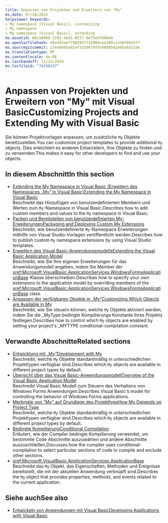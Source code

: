 ```yaml
---
title: Anpassen von Projekten und Erweitern von "My"
ms.date: 07/20/2015
helpviewer_keywords:
- My namespace [Visual Basic], customizing
- My namespace
- My namespace [Visual Basic], extending
ms.assetid: 06ca80b9-1192-4eb5-8537-8ef5edfb9be0
ms.openlocfilehash: e6ed43aeff90295f71590bcee180ca1e0f88e5ff
ms.sourcegitcommit: 17ee6605e01ef32506f8fdc686954244ba6911de
ms.translationtype: MT
ms.contentlocale: de-DE
ms.lasthandoff: 11/22/2019
ms.locfileid: "74330337"
---
```

# <a name="customizing-projects-and-extending-my-with-visual-basic"></a><span data-ttu-id="a1354-102">Anpassen von Projekten und Erweitern von "My" mit Visual Basic</span><span class="sxs-lookup"><span data-stu-id="a1354-102">Customizing Projects and Extending My with Visual Basic</span></span>

<span data-ttu-id="a1354-103">Sie können Projektvorlagen anpassen, um zusätzliche `My` Objekte bereitzustellen.</span><span class="sxs-lookup"><span data-stu-id="a1354-103">You can customize project templates to provide additional `My` objects.</span></span> <span data-ttu-id="a1354-104">Dies erleichtert es anderen Entwicklern, Ihre Objekte zu finden und zu verwenden.</span><span class="sxs-lookup"><span data-stu-id="a1354-104">This makes it easy for other developers to find and use your objects.</span></span>

## <a name="in-this-section"></a><span data-ttu-id="a1354-105">In diesem Abschnitt</span><span class="sxs-lookup"><span data-stu-id="a1354-105">In this section</span></span>

- [<span data-ttu-id="a1354-106">Extending the My Namespace in Visual Basic (Erweitern des Namespaces „My“ in Visual Basic)</span><span class="sxs-lookup"><span data-stu-id="a1354-106">Extending the My Namespace in Visual Basic</span></span>](extending-the-my-namespace.md)  
 <span data-ttu-id="a1354-107">Beschreibt das Hinzufügen von benutzerdefinierten Membern und Werten zum `My`-Namespace in Visual Basic.</span><span class="sxs-lookup"><span data-stu-id="a1354-107">Describes how to add custom members and values to the `My` namespace in Visual Basic.</span></span>
- [<span data-ttu-id="a1354-108">Packen und Bereitstellen von benutzerdefinierten My-Erweiterungen</span><span class="sxs-lookup"><span data-stu-id="a1354-108">Packaging and Deploying Custom My Extensions</span></span>](packaging-and-deploying-custom-my-extensions.md)  
 <span data-ttu-id="a1354-109">Beschreibt, wie benutzerdefinierte `My`-Namespace Erweiterungen mithilfe von Visual Studio-Vorlagen veröffentlicht werden.</span><span class="sxs-lookup"><span data-stu-id="a1354-109">Describes how to publish custom `My` namespace extensions by using Visual Studio templates.</span></span>
- [<span data-ttu-id="a1354-110">Erweitern des Visual Basic-Anwendungsmodells</span><span class="sxs-lookup"><span data-stu-id="a1354-110">Extending the Visual Basic Application Model</span></span>](extending-the-visual-basic-application-model.md)  
 <span data-ttu-id="a1354-111">Beschreibt, wie Sie Ihre eigenen Erweiterungen für das Anwendungsmodell angeben, indem Sie Member der <xref:Microsoft.VisualBasic.ApplicationServices.WindowsFormsApplicationBase>-Klasse überschreiben.</span><span class="sxs-lookup"><span data-stu-id="a1354-111">Describes how to specify your own extensions to the application model by overriding members of the <xref:Microsoft.VisualBasic.ApplicationServices.WindowsFormsApplicationBase> class.</span></span>
- [<span data-ttu-id="a1354-112">Anpassen der verfügbaren Objekte in „My“</span><span class="sxs-lookup"><span data-stu-id="a1354-112">Customizing Which Objects are Available in My</span></span>](customizing-which-objects-are-available-in-my.md)  
 <span data-ttu-id="a1354-113">Beschreibt, wie Sie steuern können, welche `My` Objekte aktiviert werden, indem Sie die \_MyType bedingte Kompilierungs Konstante Ihres Projekts festlegen.</span><span class="sxs-lookup"><span data-stu-id="a1354-113">Describes how to control which `My` objects are enabled by setting your project's \_MYTYPE conditional-compilation constant.</span></span>

## <a name="related-sections"></a><span data-ttu-id="a1354-114">Verwandte Abschnitte</span><span class="sxs-lookup"><span data-stu-id="a1354-114">Related sections</span></span>

- [<span data-ttu-id="a1354-115">Entwicklung mit „My“</span><span class="sxs-lookup"><span data-stu-id="a1354-115">Development with My</span></span>](../development-with-my/index.md)  
 <span data-ttu-id="a1354-116">Beschreibt, welche `My` Objekte standardmäßig in unterschiedlichen Projekttypen verfügbar sind.</span><span class="sxs-lookup"><span data-stu-id="a1354-116">Describes which `My` objects are available in different project types by default.</span></span>
- [<span data-ttu-id="a1354-117">Übersicht über das Visual Basic-Anwendungsmodell</span><span class="sxs-lookup"><span data-stu-id="a1354-117">Overview of the Visual Basic Application Model</span></span>](../development-with-my/overview-of-the-visual-basic-application-model.md)  
 <span data-ttu-id="a1354-118">Beschreibt Visual Basic Modell zum Steuern des Verhaltens von Windows Forms Anwendungen.</span><span class="sxs-lookup"><span data-stu-id="a1354-118">Describes Visual Basic's model for controlling the behavior of Windows Forms applications.</span></span>
- [<span data-ttu-id="a1354-119">Merkmale von "My" auf Grundlage des Projekttyps</span><span class="sxs-lookup"><span data-stu-id="a1354-119">How My Depends on Project Type</span></span>](../development-with-my/how-my-depends-on-project-type.md)  
 <span data-ttu-id="a1354-120">Beschreibt, welche `My` Objekte standardmäßig in unterschiedlichen Projekttypen verfügbar sind.</span><span class="sxs-lookup"><span data-stu-id="a1354-120">Describes which `My` objects are available in different project types by default.</span></span>
- [<span data-ttu-id="a1354-121">Bedingte Kompilierung</span><span class="sxs-lookup"><span data-stu-id="a1354-121">Conditional Compilation</span></span>](../../programming-guide/program-structure/conditional-compilation.md)  
 <span data-ttu-id="a1354-122">Erläutert, wie der Compiler bedingte Kompilierung verwendet, um bestimmte Code Abschnitte auszuwählen und andere Abschnitte auszuschließen.</span><span class="sxs-lookup"><span data-stu-id="a1354-122">Discusses how the compiler uses conditional-compilation to select particular sections of code to compile and exclude other sections.</span></span>
- <xref:Microsoft.VisualBasic.ApplicationServices.ApplicationBase>  
 <span data-ttu-id="a1354-123">Beschreibt das `My` Objekt, das Eigenschaften, Methoden und Ereignisse bereitstellt, die mit der aktuellen Anwendung verknüpft sind.</span><span class="sxs-lookup"><span data-stu-id="a1354-123">Describes the `My` object that provides properties, methods, and events related to the current application.</span></span>

## <a name="see-also"></a><span data-ttu-id="a1354-124">Siehe auch</span><span class="sxs-lookup"><span data-stu-id="a1354-124">See also</span></span>

- [<span data-ttu-id="a1354-125">Entwickeln von Anwendungen mit Visual Basic</span><span class="sxs-lookup"><span data-stu-id="a1354-125">Developing Applications with Visual Basic</span></span>](../index.md)

